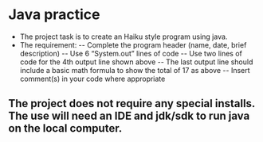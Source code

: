 # Java practice
- The project task is to create an Haiku style program using java.
- The requirement:
-- Complete the program header (name, date, brief description)
-- Use 6 “System.out” lines of code
-- Use two lines of code for the 4th output line shown above
-- The last output line should include a basic math formula to show the total of 17 as above
-- Insert comment(s) in your code where appropriate

## The project does not require any special installs. The use will need an IDE and jdk/sdk to run java on the local computer.
### 
